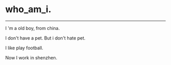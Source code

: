 # who_am_i.
---------------------------------
I 'm a old boy, from china.

I don't have a pet. But i don't hate pet.

I like play football.

Now I work in shenzhen.